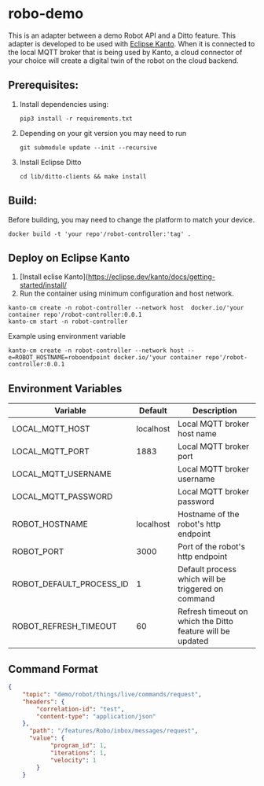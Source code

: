 # robo-demo

This is an adapter between a demo Robot API and a Ditto feature. This adapter is developed to be used with [Eclipse Kanto](https://eclipse.dev/kanto).
When it is connected to the local MQTT broker that is being used by Kanto, a cloud connector of your choice will create a digital twin of the robot on the cloud backend.

## Prerequisites: 
1. Install dependencies using:

    ```commandline
    pip3 install -r requirements.txt
    ```

2. Depending on your git version you may need to run

    ```commandline
    git submodule update --init --recursive
    ```

3. Install Eclipse Ditto
 
    ```commandline
    cd lib/ditto-clients && make install      
    ```

## Build:
Before building, you may need to change the platform to match your device.
```commandline
docker build -t 'your repo'/robot-controller:'tag' .              
```

## Deploy on Eclipse Kanto
1. [Install eclise Kanto](https://eclipse.dev/kanto/docs/getting-started/install/
2. Run the container using minimum configuration and host network.
```commandline
kanto-cm create -n robot-controller --network host  docker.io/'your container repo'/robot-controller:0.0.1
kanto-cm start -n robot-controller
```

Example using environment variable

```commandline
kanto-cm create -n robot-controller --network host --e=ROBOT_HOSTNAME=roboendpoint docker.io/'your container repo'/robot-controller:0.0.1
```

## Environment Variables

| Variable                 | Default   | Description                                                |
|--------------------------|-----------|------------------------------------------------------------|
| LOCAL_MQTT_HOST          | localhost | Local MQTT broker host name                                |
| LOCAL_MQTT_PORT          | 1883      | Local MQTT broker port                                     |
| LOCAL_MQTT_USERNAME      |           | Local MQTT broker username                                 |
| LOCAL_MQTT_PASSWORD      |           | Local MQTT broker password                                 |
| ROBOT_HOSTNAME           | localhost | Hostname of the robot's http endpoint                      |
| ROBOT_PORT               | 3000      | Port of the robot's http endpoint                          |
| ROBOT_DEFAULT_PROCESS_ID | 1         | Default process which will be triggered on command         |
|  ROBOT_REFRESH_TIMEOUT   | 60        | Refresh timeout on which the Ditto feature will be updated |

## Command Format

```json
{
    "topic": "demo/robot/things/live/commands/request",
    "headers": {
        "correlation-id": "test",
        "content-type": "application/json"
    },
      "path": "/features/Robo/inbox/messages/request",
      "value": {
            "program_id": 1,
            "iterations": 1,
            "velocity": 1
        }
    }
```
